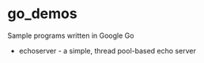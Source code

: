 # go_demos
Sample programs written in Google Go

*  echoserver - a simple, thread pool-based echo server
